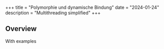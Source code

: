 +++
title = "Polymorphie und dynamische Bindung"
date = "2024-01-24"
description = "Multithreading simplified"
+++

## Overview

With examples